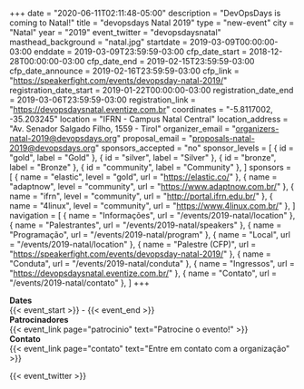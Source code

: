 +++
date = "2020-06-11T02:11:48-05:00"
description = "DevOpsDays is coming to Natal!"
title = "devopsdays Natal 2019"
type = "new-event"
city = "Natal"
year = "2019"
event_twitter = "devopsdaysnatal"
masthead_background = "natal.jpg"
startdate = 2019-03-09T00:00:00-03:00
enddate = 2019-03-09T23:59:59-03:00
cfp_date_start = 2018-12-28T00:00:00-03:00
cfp_date_end = 2019-02-15T23:59:59-03:00
cfp_date_announce = 2019-02-16T23:59:59-03:00
cfp_link = "https://speakerfight.com/events/devopsday-natal-2019/"
registration_date_start = 2019-01-22T00:00:00-03:00
registration_date_end = 2019-03-06T23:59:59-03:00
registration_link = "https://devopsdaysnatal.eventize.com.br"
coordinates = "-5.8117002, -35.203245"
location = "IFRN - Campus Natal Central"
location_address = "Av. Senador Salgado Filho, 1559 - Tirol"
organizer_email = "organizers-natal-2019@devopsdays.org"
proposal_email = "proposals-natal-2019@devopsdays.org"
sponsors_accepted = "no"
sponsor_levels = [
    { id = "gold", label = "Gold" },
    { id = "silver", label = "Silver" },
    { id = "bronze", label = "Bronze" },
    { id = "community", label = "Community" },
]
sponsors = [
    { name = "elastic", level = "gold", url = "https://elastic.co/" },
    { name = "adaptnow", level = "community", url = "https://www.adaptnow.com.br/" },
    { name = "ifrn", level = "community", url = "http://portal.ifrn.edu.br/" },
    { name = "4linux", level = "community", url = "https://www.4linux.com.br/" },
]
navigation = [
    { name = "Informações", url = "/events/2019-natal/location" },
    { name = "Palestrantes", url = "/events/2019-natal/speakers" },
    { name = "Programação", url = "/events/2019-natal/program" },
    { name = "Local", url = "/events/2019-natal/location" },
    { name = "Palestre (CFP)", url = "https://speakerfight.com/events/devopsday-natal-2019/" },
    { name = "Conduta", url = "/events/2019-natal/conduta" },
    { name = "Ingressos", url = "https://devopsdaysnatal.eventize.com.br/" },
    { name = "Contato", url = "/events/2019-natal/contato" },
]
+++
<div class = "row">
  <div class = "col-md-2">
    <strong>Dates</strong>
  </div>
  <div class = "col-md-8">
    {{< event_start >}} - {{< event_end >}}
  </div>
</div>

<!-- <div class = "row">
  <div class = "col-md-2">
    <strong>Location</strong>
  </div>
  <div class = "col-md-8">
    {{< event_location >}}
  </div>
</div> -->

<!-- <div class = "row">
  <div class = "col-md-2">
    <strong>Register</strong>
  </div>
  <div class = "col-md-8">
    {{< event_link page="registration" text="Register to attend the conference!" >}}
  </div>
</div> -->

<!-- <div class = "row">
  <div class = "col-md-2">
    <strong>Propose</strong>
  </div>
  <div class = "col-md-8">
    {{< event_link page="propose" text="Propose a talk!" >}}
  </div>
</div> -->

<!-- <div class = "row">
  <div class = "col-md-2">
    <strong>Program</strong>
  </div>
  <div class = "col-md-8">
    View the {{< event_link page="program" text="program." >}}
  </div>
</div> -->

<!-- <div class = "row">
  <div class = "col-md-2">
    <strong>Speakers</strong>
  </div>
  <div class = "col-md-8">
    Check out the {{< event_link page="speakers" text="speakers!" >}}
  </div>
</div> -->

<div class = "row">
  <div class = "col-md-2">
    <strong>Patrocinadores</strong>
  </div>
  <div class = "col-md-8">
    {{< event_link page="patrocinio" text="Patrocine o evento!" >}}
  </div>
</div>

<div class = "row">
  <div class = "col-md-2">
    <strong>Contato</strong>
  </div>
  <div class = "col-md-8">
    {{< event_link page="contato" text="Entre em contato com a organização" >}}
  </div>
</div>

{{< event_twitter >}}
